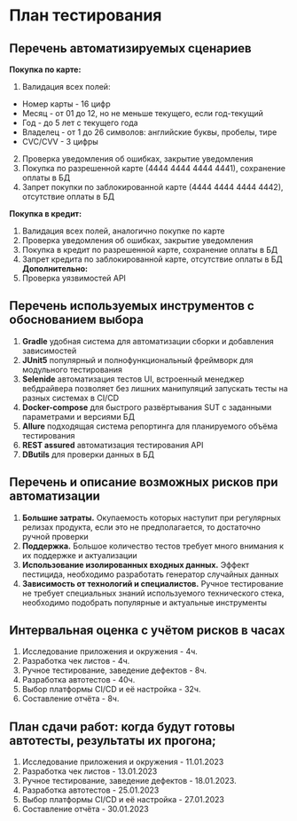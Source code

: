 # План тестирования
## Перечень автоматизируемых сценариев
**Покупка по карте:**
1. Валидация всех полей:
* Номер карты - 16 цифр
* Месяц - от 01 до 12, но не меньше текущего, если год-текущий
* Год - до 5 лет с текущего года
* Владелец - от 1 до 26 символов: английские буквы, пробелы, тире
* CVC/CVV - 3 цифры
2. Проверка уведомления об ошибках, закрытие уведомления
1. Покупка по разрешенной карте (4444 4444 4444 4441), сохранение оплаты в БД
1. Запрет покупки по заблокированной карте (4444 4444 4444 4442), отсутствие оплаты в БД

**Покупка в кредит:**
1. Валидация всех полей, аналогично покупке по карте
1. Проверка уведомления об ошибках, закрытие уведомления
1. Покупка в кредит по разрешенной карте, сохранение оплаты в БД
1. Запрет кредита по заблокированной карте, отсутствие оплаты в БД
**Дополнительно:**
1. Проверка уязвимостей API

## Перечень используемых инструментов с обоснованием выбора
1. **Gradle** удобная система для автоматизации сборки и добавления зависимостей
1. **JUnit5** популярный и полнофункциональный фреймворк для модульного тестирования
1. **Selenide** автоматизация тестов UI, встроенный менеджер вебдрайвера позволяет без лишних манипуляций запускать тесты на разных системах в CI/CD
1. **Docker-compose** для быстрого развёртывания SUT с заданными параметрами и версиями БД
1. **Allure** подходящая система репортинга для планируемого объёма тестирования
1. **REST assured** автоматизация тестирования API
1. **DButils** для проверки данных в БД

## Перечень и описание возможных рисков при автоматизации
1. **Большие затраты.** Окупаемость которых наступит при регулярных релизах продукта, если это не предполагается, то достаточно ручной проверки
2. **Поддержка.** Большое количество тестов требует много внимания к их поддержке и актуализации
3. **Использование изолированных входных данных.** Эффект пестицида, необходимо разработать генератор случайных данных
4. **Зависимость от технологий и специалистов.** Ручное тестирование не требует специальных знаний используемого технического стека, необходимо подобрать популярные и актуальные инструменты
## Интервальная оценка с учётом рисков в часах
   1. Исследование приложения и окружения - 4ч.
   1. Разработка чек листов - 4ч.
   1. Ручное тестирование, заведение дефектов - 8ч.
   1. Разработка автотестов - 40ч.
   1. Выбор платформы CI/CD и её настройка - 32ч.
   1. Составление отчёта - 8ч.
## План сдачи работ: когда будут готовы автотесты, результаты их прогона;
   1. Исследование приложения и окружения - 11.01.2023
   1. Разработка чек листов - 13.01.2023
   1. Ручное тестирование, заведение дефектов - 18.01.2023.
   1. Разработка автотестов - 25.01.2023
   1. Выбор платформы CI/CD и её настройка - 27.01.2023
   1. Составление отчёта - 30.01.2023
